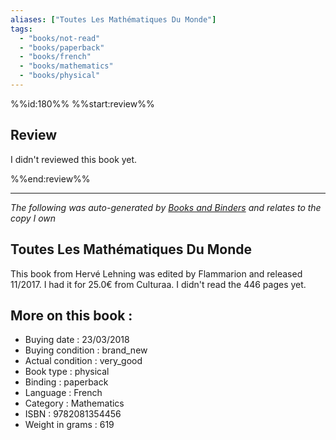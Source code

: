 ```yaml
---
aliases: ["Toutes Les Mathématiques Du Monde"] 
tags: 
  - "books/not-read" 
  - "books/paperback" 
  - "books/french"
  - "books/mathematics"
  - "books/physical"
---
```

%%id:180%%
%%start:review%%
## Review
I didn't reviewed this book yet. 

%%end:review%%

---
_The following was auto-generated by [Books and Binders](Books%20and%20Binders.md) and relates to the copy I own_
## Toutes Les Mathématiques Du Monde
This book from Hervé Lehning was edited by Flammarion and released 11/2017. I had it for 25.0€ from Culturaa. I didn't read the 446 pages yet.

## More on this book :
- Buying date : 23/03/2018
- Buying condition : brand_new
- Actual condition : very_good
- Book type : physical
- Binding : paperback
- Language : French
- Category : Mathematics
- ISBN : 9782081354456
- Weight in grams : 619
